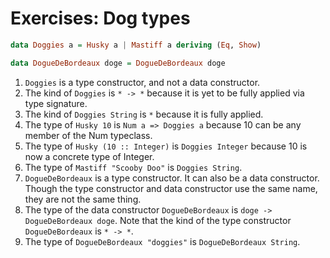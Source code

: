 # Exercises: Dog types

```Haskell
data Doggies a = Husky a | Mastiff a deriving (Eq, Show)

data DogueDeBordeaux doge = DogueDeBordeaux doge
```

  1. `Doggies` is a type constructor, and not a data constructor.
  2. The kind of `Doggies` is `* -> *` because it is yet to be fully applied via type signature.
  3. The kind of `Doggies String` is `*` because it is fully applied.
  4. The type of `Husky 10` is `Num a => Doggies a` because 10 can be any member of the Num typeclass.
  5. The type of `Husky (10 :: Integer)` is `Doggies Integer` because 10 is now a concrete type of Integer.
  6. The type of `Mastiff "Scooby Doo"` is `Doggies String`.
  7. `DogueDeBordeaux` is a type constructor. It can also be a data constructor. Though the type constructor and data constructor use the same name, they are not the same thing.
  8. The type of the data constructor `DogueDeBordeaux` is `doge -> DogueDeBordeaux doge`. Note that the kind of the type constructor `DogueDeBordeaux` is `* -> *`.
  9. The type of `DogueDeBordeaux "doggies"` is `DogueDeBordeaux String`.
